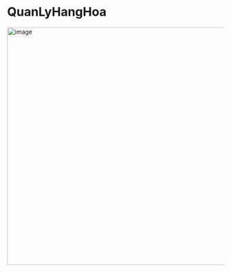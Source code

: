 # QuanLyHangHoa
<img width="555" alt="image" src="https://github.com/dung-1/QuanLyHangHoa/assets/102821755/3b1e0dfd-f6ef-4455-ab7d-3be0ad391c3e">
